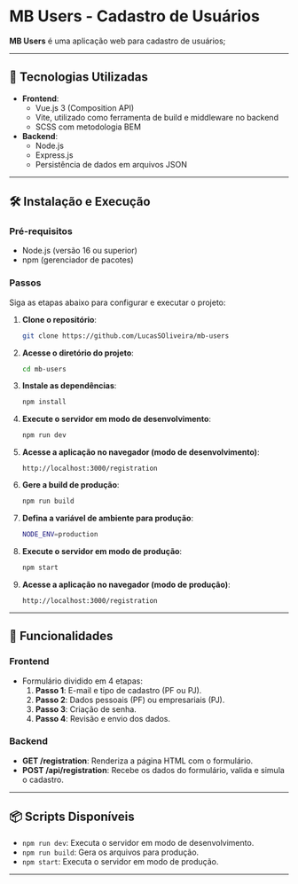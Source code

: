 # MB Users - Cadastro de Usuários

**MB Users** é uma aplicação web para cadastro de usuários;

---

## 🚀 Tecnologias Utilizadas

- **Frontend**:
  - Vue.js 3 (Composition API)
  - Vite, utilizado como ferramenta de build e middleware no backend
  - SCSS com metodologia BEM
- **Backend**:
  - Node.js
  - Express.js
  - Persistência de dados em arquivos JSON

---

## 🛠️ Instalação e Execução

### Pré-requisitos

- Node.js (versão 16 ou superior)
- npm (gerenciador de pacotes)

### Passos

Siga as etapas abaixo para configurar e executar o projeto:

1. **Clone o repositório**:
   ```bash
   git clone https://github.com/LucasSOliveira/mb-users
   ```

2. **Acesse o diretório do projeto**:
   ```bash
   cd mb-users
   ```

3. **Instale as dependências**:
   ```bash
   npm install
   ```

4. **Execute o servidor em modo de desenvolvimento**:
   ```bash
   npm run dev
   ```

5. **Acesse a aplicação no navegador (modo de desenvolvimento)**:
   ```
   http://localhost:3000/registration
   ```

6. **Gere a build de produção**:
   ```bash
   npm run build
   ```

7. **Defina a variável de ambiente para produção**:
   ```bash
   NODE_ENV=production
   ```

8. **Execute o servidor em modo de produção**:
   ```bash
   npm start
   ```

9. **Acesse a aplicação no navegador (modo de produção)**:
   ```
   http://localhost:3000/registration
   ```

---

## 📄 Funcionalidades

### Frontend

- Formulário dividido em 4 etapas:
  1. **Passo 1**: E-mail e tipo de cadastro (PF ou PJ).
  2. **Passo 2**: Dados pessoais (PF) ou empresariais (PJ).
  3. **Passo 3**: Criação de senha.
  4. **Passo 4**: Revisão e envio dos dados.

### Backend

- **GET /registration**: Renderiza a página HTML com o formulário.
- **POST /api/registration**: Recebe os dados do formulário, valida e simula o cadastro.

---

## 📦 Scripts Disponíveis

- `npm run dev`: Executa o servidor em modo de desenvolvimento.
- `npm run build`: Gera os arquivos para produção.
- `npm start`: Executa o servidor em modo de produção.

---
